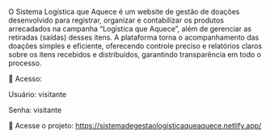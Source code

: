 O Sistema Logística que Aquece é um website de gestão de doações desenvolvido para registrar, organizar e contabilizar os produtos arrecadados na campanha “Logística que Aquece”, além de gerenciar as retiradas (saídas) desses itens. A plataforma torna o acompanhamento das doações simples e eficiente, oferecendo controle preciso e relatórios claros sobre os itens recebidos e distribuídos, garantindo transparência em todo o processo.

🔑 Acesso:

Usuário: visitante

Senha: visitante

🔗 Acesse o projeto: https://sistemadegestaologisticaqueaquece.netlify.app/
